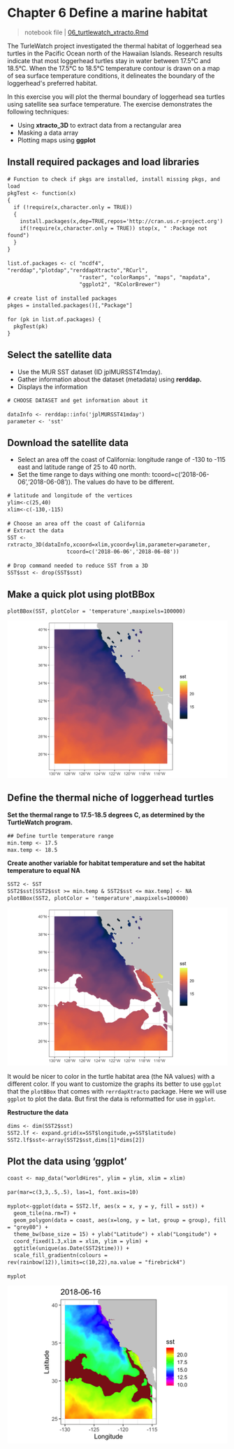 # Chapter 6 Define a marine habitat

> notebook file \| [06\_turtlewatch\_xtracto.Rmd](https://github.com/CoastWatch-WestCoast/r_code)

The TurleWatch project investigated the thermal habitat of loggerhead sea turtles in the Pacific Ocean north of the Hawaiian Islands. Research results indicate that most loggerhead turtles stay in water between 17.5°C and 18.5°C. When the 17.5°C to 18.5°C temperature contour is drawn on a map of sea surface temperature conditions, it delineates the boundary of the loggerhead's preferred habitat.  

In this exercise you will plot the thermal boundary of loggerhead sea turtles using satellite sea surface temperature. The exercise demonstrates the following techniques:

* Using **xtracto\_3D** to extract data from a rectangular area 
* Masking a data array
* Plotting maps using **ggplot**

##  Install required packages and load libraries

```text
# Function to check if pkgs are installed, install missing pkgs, and load
pkgTest <- function(x)
{
  if (!require(x,character.only = TRUE))
  {
    install.packages(x,dep=TRUE,repos='http://cran.us.r-project.org')
    if(!require(x,character.only = TRUE)) stop(x, " :Package not found")
  }
}

list.of.packages <- c( "ncdf4", "rerddap","plotdap","rerddapXtracto","RCurl",  
                       "raster", "colorRamps", "maps", "mapdata",
                       "ggplot2", "RColorBrewer")

# create list of installed packages
pkges = installed.packages()[,"Package"]

for (pk in list.of.packages) {
  pkgTest(pk)
}
```

##  Select the satellite data

* Use the MUR SST dataset \(ID jplMURSST41mday\). 
* Gather information about the dataset \(metadata\) using **rerddap.** 
* Displays the information

```text
# CHOOSE DATASET and get information about it 

dataInfo <- rerddap::info('jplMURSST41mday')
parameter <- 'sst'
```

##  Download the satellite data

* Select an area off the coast of California: longitude range of -130 to -115 east and latitude range of 25 to 40 north. 
* Set the time range to days withing one month: tcoord=c\(‘2018-06-06’,‘2018-06-08’\)\). The values do have to be different.

```text
# latitude and longitude of the vertices
ylim<-c(25,40)
xlim<-c(-130,-115)

# Choose an area off the coast of California
# Extract the data
SST <- rxtracto_3D(dataInfo,xcoord=xlim,ycoord=ylim,parameter=parameter, 
                   tcoord=c('2018-06-06','2018-06-08'))

# Drop command needed to reduce SST from a 3D                   
SST$sst <- drop(SST$sst) 
```

##  Make a quick plot using plotBBox

```text
plotBBox(SST, plotColor = 'temperature',maxpixels=100000)
```

![](../../.gitbook/assets/tw6a.png)

##  Define the thermal niche of loggerhead turtles

**Set the thermal range to 17.5-18.5 degrees C, as determined by the TurtleWatch program.**

```text
## Define turtle temperature range
min.temp <- 17.5
max.temp <- 18.5
```

**Create another variable for habitat temperature and set the habitat temperature to equal NA**

```text
SST2 <- SST
SST2$sst[SST2$sst >= min.temp & SST2$sst <= max.temp] <- NA
plotBBox(SST2, plotColor = 'temperature',maxpixels=100000)
```

![](../../.gitbook/assets/tw6b.png)

It would be nicer to color in the turtle habitat area \(the NA values\) with a different color. If you want to customize the graphs its better to use `ggplot` that the `plotBBox` that comes with `rerrdapXtracto` package. Here we will use `ggplot` to plot the data. But first the data is reformatted for use in `ggplot`.

**Restructure the data**

```text
dims <- dim(SST2$sst)
SST2.lf <- expand.grid(x=SST$longitude,y=SST$latitude)
SST2.lf$sst<-array(SST2$sst,dims[1]*dims[2])

```

##  Plot the data using ‘ggplot’

```text
coast <- map_data("worldHires", ylim = ylim, xlim = xlim)

par(mar=c(3,3,.5,.5), las=1, font.axis=10)

myplot<-ggplot(data = SST2.lf, aes(x = x, y = y, fill = sst)) +
  geom_tile(na.rm=T) +
  geom_polygon(data = coast, aes(x=long, y = lat, group = group), fill = "grey80") +
  theme_bw(base_size = 15) + ylab("Latitude") + xlab("Longitude") +
  coord_fixed(1.3,xlim = xlim, ylim = ylim) +
  ggtitle(unique(as.Date(SST2$time))) +
  scale_fill_gradientn(colours = rev(rainbow(12)),limits=c(10,22),na.value = "firebrick4") 

myplot
```

![](../../.gitbook/assets/tw6c.png)

